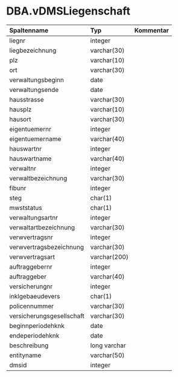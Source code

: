 # DBA.vDMSLiegenschaft

|Spaltenname|Typ|Kommentar|
|:----------|:--|:--------|
|liegnr|integer||
|liegbezeichnung|varchar(30)||
|plz|varchar(10)||
|ort|varchar(30)||
|verwaltungsbeginn|date||
|verwaltungsende|date||
|hausstrasse|varchar(30)||
|hausplz|varchar(10)||
|hausort|varchar(30)||
|eigentuemernr|integer||
|eigentuemername|varchar(40)||
|hauswartnr|integer||
|hauswartname|varchar(40)||
|verwaltnr|integer||
|verwaltbezeichnung|varchar(30)||
|fibunr|integer||
|steg|char(1)|
|mwststatus|char(1)|
|verwaltungsartnr|integer||
|verwaltartbezeichnung|varchar(30)||
|verwvertragsnr|integer||
|verwvertragsbezeichnung|varchar(30)||
|verwvertragsart|varchar(200)||
|auftraggebernr|integer||
|auftraggeber|varchar(40)||
|versicherungnr|integer||
|inklgebaeudevers|char(1)||
|policennummer|varchar(30)||
|versicherungsgesellschaft|varchar(30)||
|beginnperiodehknk|date||
|endeperiodehknk|date||
|beschreibung|long varchar||
|entityname|varchar(50)||
|dmsid|integer||
